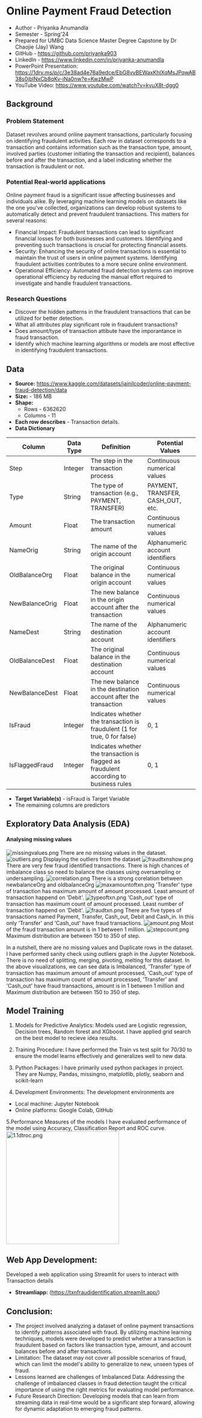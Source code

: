 # Online Payment Fraud Detection

- Author - Priyanka Anumandla
- Semester - Spring'24
- Prepared for UMBC Data Science Master Degree Capstone by Dr Chaojie (Jay) Wang
- GitHub - https://github.com/priyanka903
- LinkedIn - https://www.linkedin.com/in/priyanka-anumandla
- PowerPoint Presentation: https://1drv.ms/p/c/3e38ad4e76a9edce/EbG8vvBEWaxKhlXqMsJPqwAB38s0jblNxCb8qKv-jNa0nw?e=KwzMwP 
- YouTube Video: https://www.youtube.com/watch?v=kyuX8t-dgg0


## Background
### Problem Statement
Dataset revolves around online payment transactions, particularly focusing on identifying fraudulent activities. Each row in dataset corresponds to a transaction and contains information such as the transaction type, amount, involved parties (customer initiating the transaction and recipient), balances before and after the transaction, and a label indicating whether the transaction is fraudulent or not.

### Potential Real-world applications
Online payment fraud is a significant issue affecting businesses and individuals alike. By leveraging machine learning models on datasets like the one you've collected, organizations can develop robust systems to automatically detect and prevent fraudulent transactions. This matters for several reasons:
- Financial Impact: Fraudulent transactions can lead to significant financial losses for both businesses and customers. Identifying and preventing such transactions is crucial for protecting financial assets.
- Security: Enhancing the security of online transactions is essential to maintain the trust of users in online payment systems. Identifying fraudulent activities contributes to a more secure online environment.
- Operational Efficiency: Automated fraud detection systems can improve operational efficiency by reducing the manual effort required to investigate and handle fraudulent transactions.

### Research Questions
- Discover the hidden patterns in the fraudulent transactions that can be utilized for better detection.
- What all attributes play significant role in fraudulent transactions?
- Does amount/type of transaction attibute have the imporantance in fraud transaction.
- Identify which machine learning algorithms or models are most effective in identifying fraudulent transactions.

## Data 
- **Source:** https://www.kaggle.com/datasets/jainilcoder/online-payment-fraud-detection/data
- **Size:** - 186 MB
- **Shape:** 
  - Rows - 6362620
  - Columns - 11
- **Each row describes** - Transaction details.
- **Data Dictionary**

| Column          | Data Type | Definition                                            | Potential Values                                      |
|-----------------|-----------|-------------------------------------------------------|--------------------------------------------------------|
| Step            | Integer   | The step in the transaction process                    | Continuous numerical values                           |
| Type            | String    | The type of transaction (e.g., PAYMENT, TRANSFER)      | PAYMENT, TRANSFER, CASH_OUT, etc.                       |
| Amount          | Float     | The transaction amount                                 | Continuous numerical values                           |
| NameOrig        | String    | The name of the origin account                         | Alphanumeric account identifiers                      |
| OldBalanceOrg   | Float     | The original balance in the origin account             | Continuous numerical values                           |
| NewBalanceOrig   | Float     | The new balance in the origin account after the transaction | Continuous numerical values                   |
| NameDest        | String    | The name of the destination account                    | Alphanumeric account identifiers                      |
| OldBalanceDest   | Float     | The original balance in the destination account        | Continuous numerical values                           |
| NewBalanceDest   | Float     | The new balance in the destination account after the transaction | Continuous numerical values                   |
| IsFraud         | Integer   | Indicates whether the transaction is fraudulent (1 for true, 0 for false) | 0, 1                                               |
| IsFlaggedFraud  | Integer   | Indicates whether the transaction is flagged as fraudulent according to business rules | 0, 1                                       |

- **Target Variable(s)** - isFraud is Target Variable
- The remaining columns are predictors

## Exploratory Data Analysis (EDA)

#### Analysing missing values
![missingvalues.png](https://github.com/priyanka903/UMBC-DATA606-Capstone/blob/main/docs/Images/missingvalues.png)
There are no missing values in the dataset.
![outliers.png](https://github.com/priyanka903/UMBC-DATA606-Capstone/blob/main/docs/Images/outliers.png)
Displaying the outliers from the dataset
![fraudtxnshow.png](https://github.com/priyanka903/UMBC-DATA606-Capstone/blob/main/docs/Images/fraudtxnshow.png)
There are very few fraud identified transactions. There is high chances of imbalance class so need to balance the classes using oversampling or undersampling.
![correlation.png](https://github.com/priyanka903/UMBC-DATA606-Capstone/blob/main/docs/Images/correlation.png)
There is a strong corelation between newbalanceOrg and oldbalanceOrg
![maxamountoftxn.png](https://github.com/priyanka903/UMBC-DATA606-Capstone/blob/main/docs/Images/maxamountoftxn.png)
'Transfer' type of transaction has maximum amount of amount processed. Least amount of transaction happend on 'Debit'.
![typeoftxn.png](https://github.com/priyanka903/UMBC-DATA606-Capstone/blob/main/docs/Images/typeoftxn.png)
'Cash_out' type of transaction has maximum count of amount processed. Least number of transaction happend on 'Debit'.
![fraudtxn.png](https://github.com/priyanka903/UMBC-DATA606-Capstone/blob/main/docs/Images/fraudtxn.png)
There are five types of transactions named Payment, Transfer, Cash_out, Debit and Cash_in. In this only 'Transfer' and 'Cash_out' have fraud transactions.
![amount.png](https://github.com/priyanka903/UMBC-DATA606-Capstone/blob/main/docs/Images/amount.png)
Most of the fraud transaction amount is in 1 between 1 million.
![stepcount.png](https://github.com/priyanka903/UMBC-DATA606-Capstone/blob/main/docs/Images/stepcount.png)
Maximum distribution are between 150 to 350 of step.

In a nutshell, there are no missing values and Duplicate rows in the dataset. I have performed sanity check using outliers graph in the Jupyter Notebook. There is no need of splitting, merging, pivoting, melting for this dataset. In the above visualizations, we can see data is Imbalanced, 'Transfer' type of transaction has maximum amount of amount processed, 'Cash_out' type of transaction has maximum count of amount processed, 'Transfer' and 'Cash_out' have fraud transactions, amount is in 1 between 1 million and Maximum distribution are between 150 to 350 of step.


## Model Training
1. Models for Predictive Analytics:
Models used are Logistic regression, Decision trees, Random forest and XGboost. I have applied grid search on the best model to recieve idea results.

2. Training Procedure:
I have performed the Train vs test split for 70/30 to ensure the model learns effectively and generalizes well to new data.

3. Python Packages:
I have primarily used python packages in project. They are Numpy, Pandas, missingno, matplotlib, plotly, seaborn and scikit-learn

4. Development Environments:
The development environments are
- Local machine: Jupyter Notebook 
- Online platforms: Google Colab, GitHub

5.Performance Measures of the models
I have evaluated performance of the model using Accuracy, Classification Report and ROC curve.
<img src="https://github.com/priyanka903/UMBC-DATA606-Capstone/blob/main/docs/Images/1.1dtroc.png" alt="1.1dtroc.png" width="300">

## Web App Development:
Developed a web application using Streamlit for users to interact with Transaction details
- **Streamliapp:** (https://txnfraudidentification.streamlit.app/)

## Conclusion:

- The project involved analyzing a dataset of online payment transactions to identify patterns associated with fraud. By utilizing machine learning techniques, models were developed to predict whether a transaction is fraudulent based on factors like transaction type, amount, and account balances before and after transactions.
- Limitation: The dataset may not cover all possible scenarios of fraud, which can limit the model's ability to generalize to new, unseen types of fraud.
- Lessons learned are challenges of Imbalanced Data: Addressing the challenge of imbalanced classes in fraud detection taught the critical importance of using the right metrics for evaluating model performance.
- Future Research Direction:  Developing models that can learn from streaming data in real-time would be a significant step forward, allowing for dynamic adaptation to emerging fraud patterns.










































